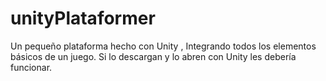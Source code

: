 # unityPlataformer

Un pequeño plataforma hecho con Unity , Integrando todos los elementos básicos de un juego.
Si lo descargan y lo abren con Unity les debería funcionar.
